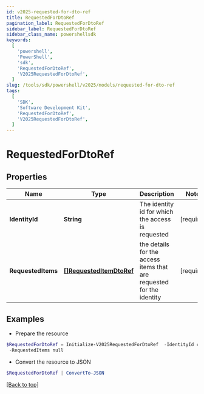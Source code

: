 ```yaml
---
id: v2025-requested-for-dto-ref
title: RequestedForDtoRef
pagination_label: RequestedForDtoRef
sidebar_label: RequestedForDtoRef
sidebar_class_name: powershellsdk
keywords:
  [
    'powershell',
    'PowerShell',
    'sdk',
    'RequestedForDtoRef',
    'V2025RequestedForDtoRef',
  ]
slug: /tools/sdk/powershell/v2025/models/requested-for-dto-ref
tags:
  [
    'SDK',
    'Software Development Kit',
    'RequestedForDtoRef',
    'V2025RequestedForDtoRef',
  ]
---
```


# RequestedForDtoRef

## Properties

| Name | Type | Description | Notes |
| --- | --- | --- | --- |
| **IdentityId** | **String** | The identity id for which the access is requested | [required] |
| **RequestedItems** | [**[]RequestedItemDtoRef**](requested-item-dto-ref) | the details for the access items that are requested for the identity | [required] |

## Examples

- Prepare the resource

```powershell
$RequestedForDtoRef = Initialize-V2025RequestedForDtoRef  -IdentityId cb89bc2f1ee6445fbea12224c526ba3a `
 -RequestedItems null
```

- Convert the resource to JSON

```powershell
$RequestedForDtoRef | ConvertTo-JSON
```

[[Back to top]](#)
